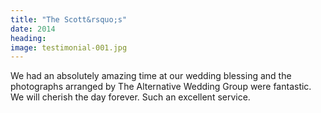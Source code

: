 ```yaml
---
title: "The Scott&rsquo;s"
date: 2014
heading:
image: testimonial-001.jpg
---
```


We had an absolutely amazing time at our wedding blessing and the photographs arranged by The Alternative Wedding Group were fantastic. We will cherish the day forever. Such an excellent service.
